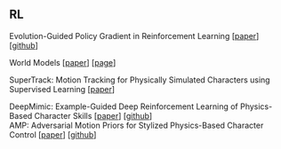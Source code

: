 ## RL

Evolution-Guided Policy Gradient in Reinforcement Learning
[[paper](https://proceedings.neurips.cc/paper/2018/file/85fc37b18c57097425b52fc7afbb6969-Paper.pdf)]
[[github](https://github.com/ShawK91/Evolutionary-Reinforcement-Learning)]

World Models
[[paper](https://arxiv.org/pdf/1803.10122.pdf)]
[[page](https://worldmodels.github.io)]

SuperTrack: Motion Tracking for Physically Simulated Characters using Supervised Learning
[[paper](https://static-wordpress.akamaized.net/montreal.ubisoft.com/wp-content/uploads/2021/11/24183638/SuperTrack.pdf)]

DeepMimic: Example-Guided Deep Reinforcement Learning of Physics-Based Character Skills
[[paper](https://xbpeng.github.io/projects/DeepMimic/2018_TOG_DeepMimic.pdf)]
[[github](https://github.com/xbpeng/DeepMimic)] \
AMP: Adversarial Motion Priors for Stylized Physics-Based Character Control
[[paper](https://xbpeng.github.io/projects/AMP/2021_TOG_AMP.pdf)]
[[github](https://github.com/xbpeng/DeepMimic)]

